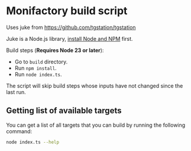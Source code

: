 # Monifactory build script

Uses juke from <https://github.com/tgstation/tgstation>


Juke is a Node.js library, [install Node and NPM](https://nodejs.org/en/download) first.


Build steps (**Requires Node 23 or later**):
- Go to `build` directory.
- Run `npm install`.
- Run `node index.ts`.

The script will skip build steps whose inputs have not changed since the last run.

## Getting list of available targets

You can get a list of all targets that you can build by running the following command:

```sh
node index.ts --help
```
